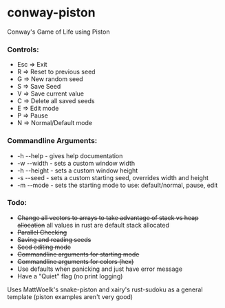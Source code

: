 # conway-piston
Conway's Game of Life using Piston

### Controls:
* Esc => Exit
* R => Reset to previous seed
* G => New random seed
* S => Save Seed
* V => Save current value
* C => Delete all saved seeds
* E => Edit mode
* P => Pause
* N => Normal/Default mode

### Commandline Arguments:
* -h --help - gives help documentation
* -w --width - sets a custom window width
* -h --height - sets a custom window height
* -s --seed - sets a custom starting seed, overrides width and height
* -m --mode - sets the starting mode to use: default/normal, pause, edit

### Todo: 
* ~~Change all vectors to arrays to take advantage of stack vs heap allocation~~ all values in rust are default stack allocated
* ~~Parallel Checking~~
* ~~Saving and reading seeds~~
* ~~Seed editing mode~~
* ~~Commandline arguments for starting mode~~
* ~~Commandline arguments for colors (hex)~~
* Use defaults when panicking and just have error message
* Have a "Quiet" flag (no print logging)

Uses MattWoelk's snake-piston and xairy's rust-sudoku as a general template (piston examples aren't very good)
